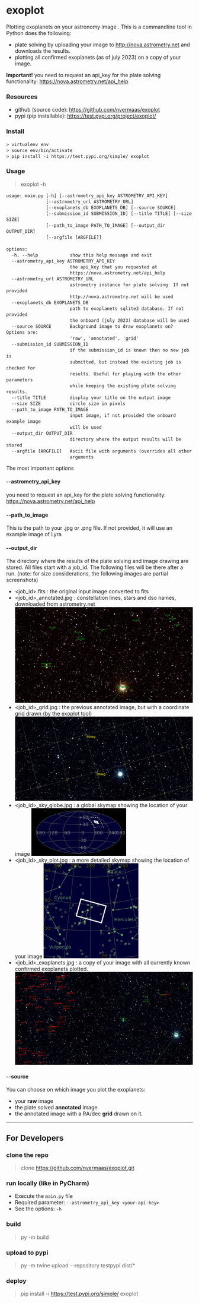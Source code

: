 # exoplot

Plotting exoplanets on your astronomy image .
This is a commandline tool in Python does the following:
* plate solving by uploading your image to http://nova.astrometry.net and downloads the results. 
* plotting all confirmed exoplanets (as of july 2023) on a copy of your image.

**Important!** you need to request an api_key for the plate solving functionality: https://nova.astrometry.net/api_help

### Resources
* github (source code): https://github.com/nvermaas/exoplot
* pypi (pip installable): https://test.pypi.org/project/exoplot/

### Install
```
> virtualenv env
> source env/bin/activate
> pip install -i https://test.pypi.org/simple/ exoplot
```

### Usage
> exoplot -h

```
usage: main.py [-h] [--astrometry_api_key ASTROMETRY_API_KEY]
               [--astrometry_url ASTROMETRY_URL]
               [--exoplanets_db EXOPLANETS_DB] [--source SOURCE]
               [--submission_id SUBMISSION_ID] [--title TITLE] [--size SIZE]
               [--path_to_image PATH_TO_IMAGE] [--output_dir OUTPUT_DIR]
               [--argfile [ARGFILE]]

options:
  -h, --help            show this help message and exit
  --astrometry_api_key ASTROMETRY_API_KEY
                        the api_key that you requested at
                        https://nova.astrometry.net/api_help
  --astrometry_url ASTROMETRY_URL
                        astrometry instance for plate solving. If not provided
                        http://nova.astrometry.net will be used
  --exoplanets_db EXOPLANETS_DB
                        path to exoplanets sqlite3 database. If not provided
                        the onboard (july 2023) database will be used
  --source SOURCE       Background image to draw exoplanets on? Options are:
                        'raw', 'annotated', 'grid'
  --submission_id SUBMISSION_ID
                        if the submission_id is known then no new job is
                        submitted, but instead the existing job is checked for
                        results. Useful for playing with the other parameters
                        while keeping the existing plate solving results.
  --title TITLE         display your title on the output image
  --size SIZE           circle size in pixels
  --path_to_image PATH_TO_IMAGE
                        input image, if not provided the onboard example image
                        will be used
  --output_dir OUTPUT_DIR
                        directory where the output results will be stored
  --argfile [ARGFILE]   Ascii file with arguments (overrides all other
                        arguments

```

The most important options

#### --astrometry_api_key
you need to request an api_key for the plate solving functionality: https://nova.astrometry.net/api_help

#### --path_to_image
This is the path to your .jpg or .png file.
If not provided, it will use an example image of Lyra

#### --output_dir
The directory where the results of the plate solving and image drawing are stored.
All files start with a job_id. The following files will be there after a run.
(note: for size considerations, the following images are partial screenshots)

* <job_id>.fits : the original input image converted to fits
* <job_id>_annotated.jpg : constellation lines, stars and dso names, downloaded from astrometry.net
![](/docs/annotated.jpg)
* <job_id>_grid.jpg : the previous annotated image, but with a coordinate grid drawn (by the exoplot tool) 
![](/docs/grid.jpg)
* <job_id>_sky_globe.jpg : a global skymap showing the location of your image 
![](/docs/sky_globe.jpg)
* <job_id>_sky_plot.jpg : a more detailed skymap showing the location of your image
![](/docs/sky_plot.jpg)
* <job_id>_exoplanets.jpg : a copy of your image with all currently known confirmed exoplanets plotted.
![](/docs/exoplanets.jpg)

#### --source
You can choose on which image you plot the exoplanets:
* your **raw** image
* the plate solved **annotated** image
* the annotated image with a RA/dec **grid** drawn on it.


----

## For Developers

### clone the repo
> clone https://github.com/nvermaas/exoplot.git

### run locally (like in PyCharm)
* Execute the ```main.py``` file
* Required parameter: ```--astrometry_api_key <your-api-key>```
* See the options: `-h`

### build
> py -m build
### upload to pypi
> py -m twine upload --repository testpypi dist/*

### deploy
> pip install -i https://test.pypi.org/simple/ exoplot
